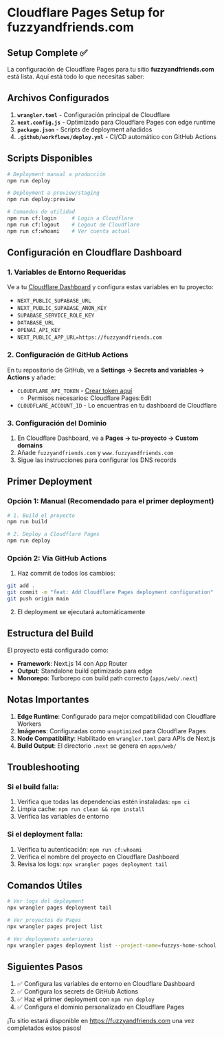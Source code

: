 # Cloudflare Pages Setup for fuzzyandfriends.com

## Setup Complete ✅

La configuración de Cloudflare Pages para tu sitio **fuzzyandfriends.com** está lista. Aquí está todo lo que necesitas saber:

## Archivos Configurados

1. **`wrangler.toml`** - Configuración principal de Cloudflare
2. **`next.config.js`** - Optimizado para Cloudflare Pages con edge runtime
3. **`package.json`** - Scripts de deployment añadidos
4. **`.github/workflows/deploy.yml`** - CI/CD automático con GitHub Actions

## Scripts Disponibles

```bash
# Deployment manual a producción
npm run deploy

# Deployment a preview/staging
npm run deploy:preview

# Comandos de utilidad
npm run cf:login     # Login a Cloudflare
npm run cf:logout    # Logout de Cloudflare
npm run cf:whoami    # Ver cuenta actual
```

## Configuración en Cloudflare Dashboard

### 1. Variables de Entorno Requeridas

Ve a tu [Cloudflare Dashboard](https://dash.cloudflare.com) y configura estas variables en tu proyecto:

- `NEXT_PUBLIC_SUPABASE_URL`
- `NEXT_PUBLIC_SUPABASE_ANON_KEY`
- `SUPABASE_SERVICE_ROLE_KEY`
- `DATABASE_URL`
- `OPENAI_API_KEY`
- `NEXT_PUBLIC_APP_URL=https://fuzzyandfriends.com`

### 2. Configuración de GitHub Actions

En tu repositorio de GitHub, ve a **Settings → Secrets and variables → Actions** y añade:

- `CLOUDFLARE_API_TOKEN` - [Crear token aquí](https://dash.cloudflare.com/profile/api-tokens)
  - Permisos necesarios: Cloudflare Pages:Edit
- `CLOUDFLARE_ACCOUNT_ID` - Lo encuentras en tu dashboard de Cloudflare

### 3. Configuración del Dominio

1. En Cloudflare Dashboard, ve a **Pages → tu-proyecto → Custom domains**
2. Añade `fuzzyandfriends.com` y `www.fuzzyandfriends.com`
3. Sigue las instrucciones para configurar los DNS records

## Primer Deployment

### Opción 1: Manual (Recomendado para el primer deployment)

```bash
# 1. Build el proyecto
npm run build

# 2. Deploy a Cloudflare Pages
npm run deploy
```

### Opción 2: Via GitHub Actions

1. Haz commit de todos los cambios:
```bash
git add .
git commit -m "feat: Add Cloudflare Pages deployment configuration"
git push origin main
```

2. El deployment se ejecutará automáticamente

## Estructura del Build

El proyecto está configurado como:
- **Framework**: Next.js 14 con App Router
- **Output**: Standalone build optimizado para edge
- **Monorepo**: Turborepo con build path correcto (`apps/web/.next`)

## Notas Importantes

1. **Edge Runtime**: Configurado para mejor compatibilidad con Cloudflare Workers
2. **Imágenes**: Configuradas como `unoptimized` para Cloudflare Pages
3. **Node Compatibility**: Habilitado en `wrangler.toml` para APIs de Next.js
4. **Build Output**: El directorio `.next` se genera en `apps/web/`

## Troubleshooting

### Si el build falla:
1. Verifica que todas las dependencias estén instaladas: `npm ci`
2. Limpia cache: `npm run clean && npm install`
3. Verifica las variables de entorno

### Si el deployment falla:
1. Verifica tu autenticación: `npm run cf:whoami`
2. Verifica el nombre del proyecto en Cloudflare Dashboard
3. Revisa los logs: `npx wrangler pages deployment tail`

## Comandos Útiles

```bash
# Ver logs del deployment
npx wrangler pages deployment tail

# Ver proyectos de Pages
npx wrangler pages project list

# Ver deployments anteriores
npx wrangler pages deployment list --project-name=fuzzys-home-school
```

## Siguientes Pasos

1. ✅ Configura las variables de entorno en Cloudflare Dashboard
2. ✅ Configura los secrets de GitHub Actions
3. ✅ Haz el primer deployment con `npm run deploy`
4. ✅ Configura el dominio personalizado en Cloudflare Pages

¡Tu sitio estará disponible en https://fuzzyandfriends.com una vez completados estos pasos!
